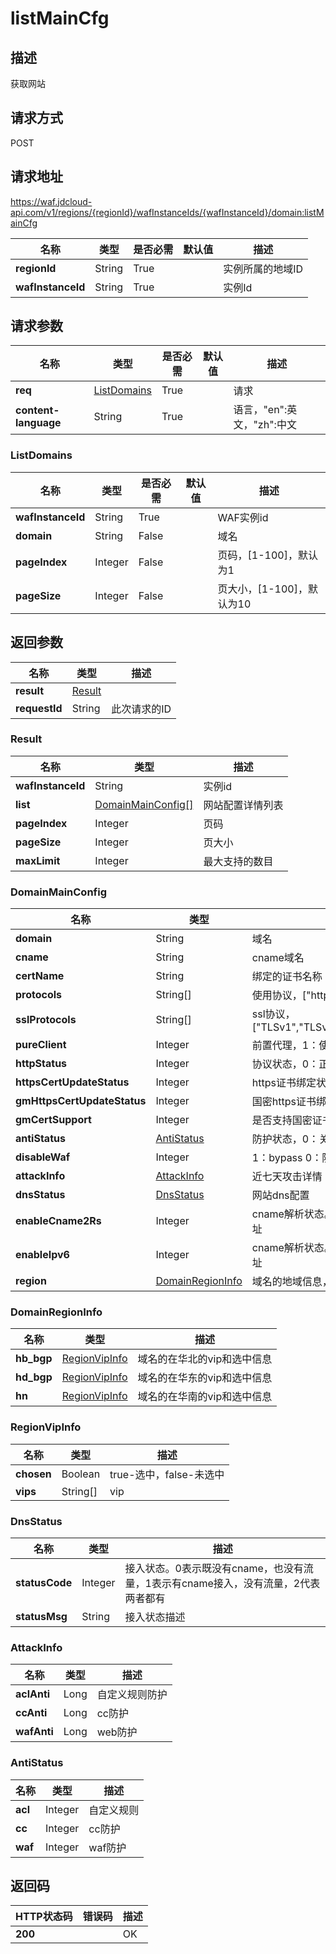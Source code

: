 # listMainCfg


## 描述
获取网站

## 请求方式
POST

## 请求地址
https://waf.jdcloud-api.com/v1/regions/{regionId}/wafInstanceIds/{wafInstanceId}/domain:listMainCfg

|名称|类型|是否必需|默认值|描述|
|---|---|---|---|---|
|**regionId**|String|True| |实例所属的地域ID|
|**wafInstanceId**|String|True| |实例Id|

## 请求参数
|名称|类型|是否必需|默认值|描述|
|---|---|---|---|---|
|**req**|[ListDomains](listmaincfg#listdomains)|True| |请求|
|**content-language**|String|True| |语言，"en":英文，"zh":中文|

### <div id="listdomains">ListDomains</div>
|名称|类型|是否必需|默认值|描述|
|---|---|---|---|---|
|**wafInstanceId**|String|True| |WAF实例id|
|**domain**|String|False| |域名|
|**pageIndex**|Integer|False| |页码，[1-100]，默认为1|
|**pageSize**|Integer|False| |页大小，[1-100]，默认为10|

## 返回参数
|名称|类型|描述|
|---|---|---|
|**result**|[Result](listmaincfg#result)| |
|**requestId**|String|此次请求的ID|

### <div id="result">Result</div>
|名称|类型|描述|
|---|---|---|
|**wafInstanceId**|String|实例id|
|**list**|[DomainMainConfig[]](listmaincfg#domainmainconfig)|网站配置详情列表|
|**pageIndex**|Integer|页码|
|**pageSize**|Integer|页大小|
|**maxLimit**|Integer|最大支持的数目|
### <div id="domainmainconfig">DomainMainConfig</div>
|名称|类型|描述|
|---|---|---|
|**domain**|String|域名|
|**cname**|String|cname域名|
|**certName**|String|绑定的证书名称|
|**protocols**|String[]|使用协议，["http","https"]|
|**sslProtocols**|String[]|ssl协议，["TLSv1","TLSv1.1","TLSv1.2","SSLv2","SSLv3"]|
|**pureClient**|Integer|前置代理，1：使用 0：不使用|
|**httpStatus**|Integer|协议状态，0：正常|
|**httpsCertUpdateStatus**|Integer|https证书绑定状态|
|**gmHttpsCertUpdateStatus**|Integer|国密https证书绑定状态|
|**gmCertSupport**|Integer|是否支持国密证书|
|**antiStatus**|[AntiStatus](listmaincfg#antistatus)|防护状态，0：关闭 1：开启|
|**disableWaf**|Integer|1：bypass 0：防护模式|
|**attackInfo**|[AttackInfo](listmaincfg#attackinfo)|近七天攻击详情|
|**dnsStatus**|[DnsStatus](listmaincfg#dnsstatus)|网站dns配置|
|**enableCname2Rs**|Integer|cname解析状态。0为解析到VIP，1为解析到回源地址|
|**enableIpv6**|Integer|cname解析状态。0为解析到VIP，1为解析到回源地址|
|**region**|[DomainRegionInfo](listmaincfg#domainregioninfo)|域名的地域信息，类型是map[string]regionVipInfo|
### <div id="domainregioninfo">DomainRegionInfo</div>
|名称|类型|描述|
|---|---|---|
|**hb_bgp**|[RegionVipInfo](listmaincfg#regionvipinfo)|域名的在华北的vip和选中信息|
|**hd_bgp**|[RegionVipInfo](listmaincfg#regionvipinfo)|域名的在华东的vip和选中信息|
|**hn**|[RegionVipInfo](listmaincfg#regionvipinfo)|域名的在华南的vip和选中信息|
### <div id="regionvipinfo">RegionVipInfo</div>
|名称|类型|描述|
|---|---|---|
|**chosen**|Boolean|true-选中，false-未选中|
|**vips**|String[]|vip|
### <div id="dnsstatus">DnsStatus</div>
|名称|类型|描述|
|---|---|---|
|**statusCode**|Integer|接入状态。0表示既没有cname，也没有流量，1表示有cname接入，没有流量，2代表两者都有|
|**statusMsg**|String|接入状态描述|
### <div id="attackinfo">AttackInfo</div>
|名称|类型|描述|
|---|---|---|
|**aclAnti**|Long|自定义规则防护|
|**ccAnti**|Long|cc防护|
|**wafAnti**|Long|web防护|
### <div id="antistatus">AntiStatus</div>
|名称|类型|描述|
|---|---|---|
|**acl**|Integer|自定义规则|
|**cc**|Integer|cc防护|
|**waf**|Integer|waf防护|

## 返回码
|HTTP状态码|错误码|描述|
|---|---|---|
|**200**||OK|
